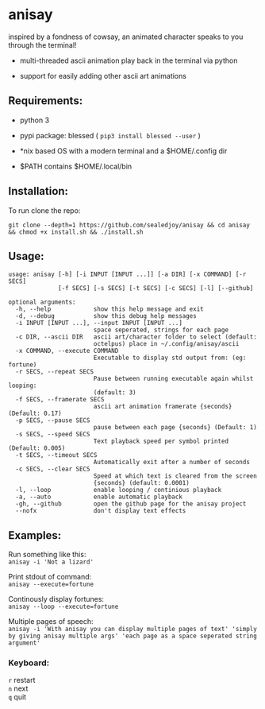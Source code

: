 # anisay
 inspired by a fondness of cowsay, 
 an animated character speaks to you through the terminal!

 - multi-threaded ascii animation play back in the terminal via python
 
 - support for easily adding other ascii art animations
        
## Requirements:

- python 3

- pypi package: blessed ( `pip3 install blessed --user` )

- *nix based OS with a modern terminal and a $HOME/.config dir

- $PATH contains $HOME/.local/bin

## Installation:

To run clone the repo:

`git clone --depth=1 https://github.com/sealedjoy/anisay && cd anisay && chmod +x install.sh && ./install.sh` 

## Usage:
```
usage: anisay [-h] [-i INPUT [INPUT ...]] [-a DIR] [-x COMMAND] [-r SECS]
              [-f SECS] [-s SECS] [-t SECS] [-c SECS] [-l] [--github]

optional arguments:
  -h, --help            show this help message and exit
  -d, --debug           show this debug help messages
  -i INPUT [INPUT ...], --input INPUT [INPUT ...]
                        space seperated, strings for each page
  -c DIR, --ascii DIR   ascii art/character folder to select (default:
                        octelpus) place in ~/.config/anisay/ascii
  -x COMMAND, --execute COMMAND
                        Executable to display std output from: (eg: fortune)
  -r SECS, --repeat SECS
                        Pause between running executable again whilst looping:
                        (default: 3)
  -f SECS, --framerate SECS
                        ascii art animation framerate {seconds} (Default: 0.17)
  -p SECS, --pause SECS
                        pause between each page {seconds} (Default: 1)
  -s SECS, --speed SECS
                        Text playback speed per symbol printed (Default: 0.005)
  -t SECS, --timeout SECS
                        Automatically exit after a number of seconds
  -c SECS, --clear SECS
                        Speed at which text is cleared from the screen
                        {seconds} (default: 0.0001)
  -l, --loop            enable looping / continious playback
  -a, --auto            enable automatic playback
  -gh, --github         open the github page for the anisay project
  --nofx                don't display text effects

```
## Examples:

Run something like this:  
`anisay -i 'Not a lizard'`

Print stdout of command:  
`anisay --execute=fortune`

Continously display fortunes:  
`anisay --loop --execute=fortune`

Multiple pages of speech:  
`anisay -i 'With anisay you can display multiple pages of text' 'simply by giving anisay multiple args' 'each page as a space seperated string argument'`

### Keyboard:

`r` restart  
`n` next  
`q` quit  
 
 


